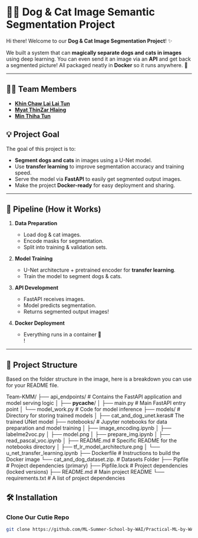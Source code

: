 # 🐶🐱 Dog & Cat Image Semantic Segmentation Project

Hi there! Welcome to our **Dog & Cat Image Segmentation Project**! ✨

We built a system that can **magically separate dogs and cats in images** using deep learning. You can even send it an image via an **API** and get back a segmented picture! All packaged neatly in **Docker** so it runs anywhere. 🚀

---

## 👩‍💻 **Team Members**

- [**Khin Chaw Lai Lai Tun**](https://github.com/KhinChaw)
- [**Myat ThinZar Hlaing**](https://github.com/MyatThinzar1259)
- [**Min Thiha Tun**](https://github.com/MinThihaTun3012)

## 💡 **Project Goal**

The goal of this project is to:

- **Segment dogs and cats** in images using a U-Net model.
- Use **transfer learning** to improve segmentation accuracy and training speed.
- Serve the model via **FastAPI** to easily get segmented output images.
- Make the project **Docker-ready** for easy deployment and sharing.

---

## 🐾 **Pipeline (How it Works)**

1. **Data Preparation**

   - Load dog & cat images.
   - Encode masks for segmentation.
   - Split into training & validation sets.

2. **Model Training**

   - U-Net architecture + pretrained encoder for **transfer learning**.
   - Train the model to segment dogs & cats.

3. **API Development**

   - FastAPI receives images.
   - Model predicts segmentation.
   - Returns segmented output images!

4. **Docker Deployment**
   - Everything runs in a container 🐳  
     !

---

## 📁 **Project Structure**

Based on the folder structure in the image, here is a breakdown you can use for your README file.

Team-KMM/
├── api_endpoints/ # Contains the FastAPI application and model serving logic
│ ├── **pycache**/
│ ├── main.py # Main FastAPI entry point
│ └── model_work.py # Code for model inference
├── models/ # Directory for storing trained models
│ ├── cat_and_dog_unet.keras# The trained UNet model
├── notebooks/ # Jupyter notebooks for data preparation and model training
│ ├── image_encoding.ipynb
│ ├── labelme2voc.py
│ ├── model.png
│ ├── prepare_img.ipynb
│ ├── read_pascal_voc.ipynb
│ ├── README.md # Specific README for the notebooks directory
│ ├── tf_lr_model_architecture.png
│ └── u_net_transfer_learning.ipynb
├── Dockerfile # Instructions to build the Docker image
└── cat_and_dog_dataset.zip. # Datasets Folder
├── Pipfile # Project dependencies (primary)
├── Pipfile.lock # Project dependencies (locked versions)
├── README.md # Main project README
└── requirements.txt # A list of project dependencies

## 🛠 **Installation**

### Clone Our Cutie Repo

```bash
git clone https://github.com/ML-Summer-School-by-WAI/Practical-ML-by-WAI/tree/main/8_final_proj






```
